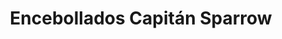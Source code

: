 ---
title: "Encebollados Capitán Sparrow"
url: /quito/encebollados-capitan-sparrow/
shop: general
---